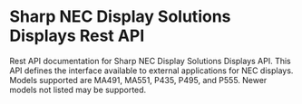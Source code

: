 # Sharp NEC Display Solutions Displays Rest API
Rest API documentation for Sharp NEC Display Solutions Displays API. This API defines the interface available to external applications for NEC displays. Models supported are  MA491, MA551, P435, P495, and P555.  Newer models not listed may be supported.

